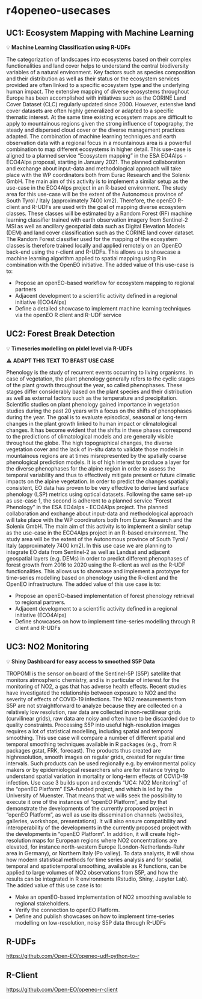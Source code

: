 # r4openeo-usecases

## UC1: Ecosystem Mapping with Machine Learning

:bulb: **Machine Learning Classification using R-UDFs**

The categorization of landscapes into ecosystems based on their complex functionalities and land cover
helps to understand the central biodiversity variables of a natural environment. Key factors such as
species composition and their distribution as well as their status or the ecosystem services provided are
often linked to a specific ecosystem type and the underlying human impact. The extensive mapping of
diverse ecosystems throughout Europe has been accomplished with initiatives such as the CORINE Land
Cover Dataset (CLC) regularly updated since 2000. However, extensive land cover datasets are often
highly generalized or adapted to a specific thematic interest. At the same time existing ecosystem maps
are difficult to apply to mountainous regions given the strong influence of topography, the steady and
dispersed cloud cover or the diverse management practices adapted. The combination of machine
learning techniques and earth observation data with a regional focus in a mountainous area is a powerful
combination to map different ecosystems in higher detail.
This use-case is aligned to a planned service “Ecosystem mapping” in the ESA EO4Alps - ECO4Alps
proposal, starting in January 2021. The planned collaboration and exchange about input-data and
methodological approach will take place with the WP coordinators both from Eurac Research and the
Solenix GmbH. The main aim of this activity is to implement a similar setup as the use-case in the
ECO4Alps project in an R-based environment. The study area for this use-case will be the extent of the
Autonomous province of South Tyrol / Italy (approximately 7400 km2).
Therefore, the openEO R-client and R-UDFs are used with the goal of mapping diverse ecosystem
classes. These classes will be estimated by a Random Forest (RF) machine learning classifier trained
with earth observation imagery from Sentinel-2 MSI as well as ancillary geospatial data such as Digital
Elevation Models (DEM) and land cover classification such as the CORINE land cover dataset. The
Random Forest classifier used for the mapping of the ecosystem classes is therefore trained locally and
applied remotely on an OpenEO back-end using the r-client and R-UDFs. This allows us to showcase a
machine learning algorithm applied to spatial mapping using R in combination with the OpenEO
initiative.
The added value of this use-case is to:
- Propose an openEO-based workflow for ecosystem mapping to regional partners
- Adjacent development to a scientific activity defined in a regional initiative (ECO4Alps)
- Define a detailed showcase to implement machine learning techniques via the openEO R client
and R-UDF service


## UC2: Forest Break Detection

:bulb: **Timeseries modelling on pixlel level via R-UDFs**

:warning: **ADAPT THIS TEXT TO BFAST USE CASE**

Phenology is the study of recurrent events occurring to living organisms. In case of vegetation, the plant
phenology generally refers to the cyclic stages of the plant growth throughout the year, so called
phenophases. These stages differ considerably based on the plant species and their distribution as well
as external factors such as the temperature and precipitation. Scientific studies on plant phenology
gained importance in vegetation studies during the past 20 years with a focus on the shifts of
phenophases during the year. The goal is to evaluate episodical, seasonal or long-term changes in the
plant growth linked to human impact or climatological changes. It has become evident that the shifts in
these phases correspond to the predictions of climatological models and are generally visible throughout
the globe. The high topographical changes, the diverse vegetation cover and the lack of in-situ data to
validate those models in mountainous regions are at times misrepresented by the spatially coarse
phenological prediction models. It is of high interest to produce a layer for the diverse phenophases for
the alpine region in order to assess the temporal variability and thus to effectively mitigate present or
future climatic impacts on the alpine vegetation. In order to predict the changes spatially consistent, EO
data has proven to be very effective to derive land surface phenology (LSP) metrics using optical
datasets.
Following the same set-up as use-case 1, the second is adherent to a planned service “Forest Phenology”
in the ESA EO4alps - ECO4Alps project. The planned collaboration and exchange about input-data and
methodological approach will take place with the WP coordinators both from Eurac Research and the
Solenix GmbH. The main aim of this activity is to implement a similar setup as the use-case in the
ECO4Alps project in an R-based environment. The study area will be the extent of the Autonomous
province of South Tyrol / Italy (approximately 7400 km2).
In this use case we are planning to integrate EO data from Sentinel-2 as well as Landsat and adjacent
geospatial layers (e.g. DEMs) in order to predict different phenophases of forest growth from 2016 to
2020 using the R-client as well as the R-UDF functionalities. This allows us to showcase and implement
a prototype for time-series modelling based on phenology using the R-client and the OpenEO
infrastructure.
The added value of this use case is to:
- Propose an openEO-based implementation of forest phenology retrieval to regional partners.
- Adjacent development to a scientific activity defined in a regional initiative (ECO4Alps)
- Define showcases on how to implement time-series modelling through R client and R-UDFs

## UC3: NO2 Monitoring

:bulb: **Shiny Dashboard for easy access to smoothed S5P Data**

TROPOMI is the sensor on board of the Sentinel-5P (S5P) satellite that monitors atmospheric chemistry,
and is in particular of interest for the monitoring of NO2, a gas that has adverse health effects. Recent
studies have investigated the relationship between exposure to NO2 and the severity of effects of
COVID-19 infections. The NO2 measurements from S5P are not straightforward to analyze because they
are collected on a relatively low resolution, raw data are collected in non-rectilinear grids (curvilinear
grids), raw data are noisy and often have to be discarded due to quality constraints. Processing S5P into
useful high-resolution images requires a lot of statistical modelling, including spatial and temporal
smoothing. This use case will compare a number of different spatial and temporal smoothing techniques
available in R packages (e.g., from R packages gstat, FRK, forecast). The products thus created are highresolution, smooth images on regular grids, created for regular time intervals. Such products can be used
regionally e.g. by environmental policy makers or by epidemiological researchers who are for instance
trying to understand spatial variation in mortality or long-term effects of COVID-19 infection.
Use case 3 builds upon and extends “UC4: NO2 Monitoring” of the “openEO Platform” ESA-funded
project, and which is led by the University of Muenster. That means that we wills seek the possibility to
execute it one of the instances of “openEO Platform”, and by that demonstrate the developments of the
currently proposed project in “openEO Platform”, as well as use its dissemination channels (websites,
galleries, workshops, presentations). It will also ensure compatibility and interoperability of the
developments in the currently proposed project with the developments in “openEO Platform”. In
addition, it will create high-resolution maps for European regions where NO2 concentrations are
elevated, for instance north-western Europe (London-Netherlands-Ruhr area in Germany), or Northern
Italy (Po valley). To data analysts, it will show how modern statistical methods for time series analysis
and for spatial, temporal and spatiotemporal smoothing, available as R functions, can be applied to large
volumes of NO2 observations from S5P, and how the results can be integrated in R environments
(Rstudio, Shiny, Jupyter Lab).
The added value of this use case is to:
- Make an openEO-based implementation of NO2 smoothing available to regional stakeholders.
- Verify the connection to openEO Platform.
- Define and publish showcases on how to implement time-series modelling on low-resolution,
noisy S5P data through R-UDFs


## R-UDFs
https://github.com/Open-EO/openeo-udf-python-to-r

## R-Client
https://github.com/Open-EO/openeo-r-client
